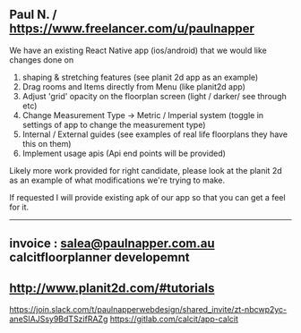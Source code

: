 Paul N. / https://www.freelancer.com/u/paulnapper
------------------------------------------------------------------------------------------------
We have an existing React Native app (ios/android) that we would like changes done on

1. shaping & stretching features (see planit 2d app as an example)
2. Drag rooms and Items directly from Menu (like planit2d app)
3. Adjust 'grid' opacity on the floorplan screen (light / darker/ see through etc)
4. Change Measurement Type -> Metric / Imperial system
(toggle in settings of app to change the measurement type)
5. Internal / External guides (see examples of real life floorplans they have this on them)
6. Implement usage apis (Api end points will be provided)

Likely more work provided for right candidate, please look at the planit 2d as an example of what modifications we're trying to make.

If requested I will provide existing apk of our app so that you can get a feel for it.

-------------------------------------------------------------------------------------------------
invoice : 	salea@paulnapper.com.au
		calcitfloorplanner developemnt
-------------------------------------------------------------------------------------------------
http://www.planit2d.com/#tutorials
-------------------------------------------------------------------------------------------------
https://join.slack.com/t/paulnapperwebdesign/shared_invite/zt-nbcwp2yc-aneSIAJSsy9BdTSzifRAZg
https://gitlab.com/calcit/app-calcit